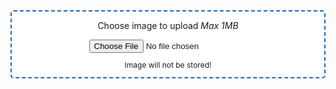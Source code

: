 <style>
    #form {
        background: white;
        border-radius: 5px;
        border: 2px dashed #2268b2;
        border-image: none;
        max-width: 500px;
        margin-left: auto;
        margin-right: auto;
        text-align: center;
    }

    #container {
        text-align: center;
        margin-left: auto;
        margin-right: auto;
    }

    #canvas {
        display: none;
    }
    
    .privacy {
        font-size: 12px;
    }
</style>

<div id="form">
    <p>Choose image to upload <i>Max 1MB</i></p>
    <input type="file" id="file" accept="image/*" />
    <p class="privacy">Image will not be stored!</p>
</div>
<div id="container">
    <h4 id="message"></h4>
    <canvas id="canvas">

    </canvas>
</div>
